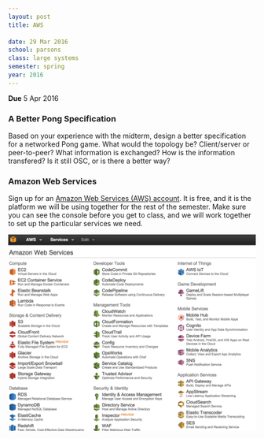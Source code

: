 ```yaml
---
layout: post
title: AWS

date: 29 Mar 2016
school: parsons
class: large systems
semester: spring
year: 2016
---   
```


**Due** 5 Apr 2016

### A Better Pong Specification

Based on your experience with the midterm, design a better specification for a networked Pong game. What would the topology be? Client/server or peer-to-peer? What information is exchanged? How is the information transfered? Is it still OSC, or is there a better way?

### Amazon Web Services

Sign up for an [Amazon Web Services (AWS) account](https://aws.amazon.com/). It is free, and it is the platform we will be using together for the rest of the semester. Make sure you can see the console before you get to class, and we will work together to set up the particular services we need.

![](console.png)
